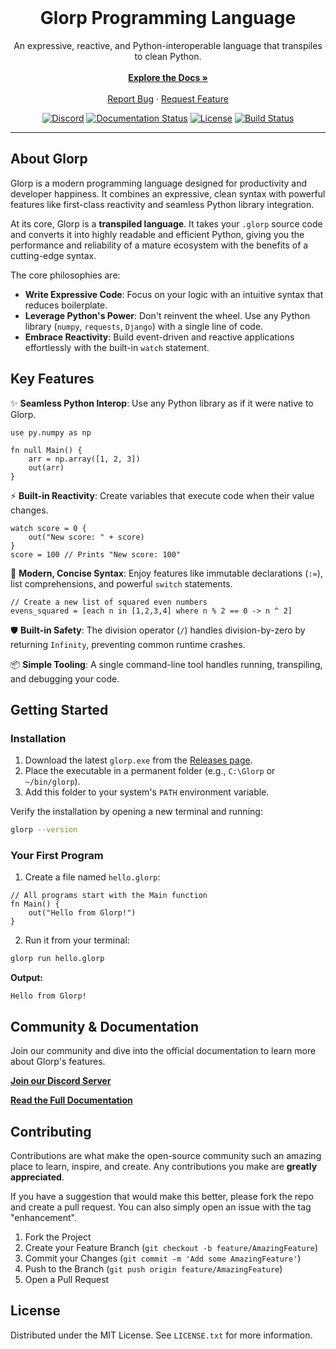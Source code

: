 <br/>
<p align="center">
  <h1 align="center">Glorp Programming Language</h1>
  <p align="center">
    An expressive, reactive, and Python-interoperable language that transpiles to clean Python.
    <br/>
    <br/>
    <a href="https://glorp.readthedocs.io/en/latest/"><strong>Explore the Docs »</strong></a>
    <br/>
    <br/>
    <a href="https://github.com/LecSUSOff/glorp/issues">Report Bug</a>
    ·
    <a href="https://github.com/LecSUSOff/glorp/issues">Request Feature</a>
  </p>
</p>

<p align="center">
  <!-- Badges -->
  <a href="https://discord.gg/nbNMvvc9"><img src="https://img.shields.io/discord/YOUR_SERVER_ID?logo=discord&label=Discord" alt="Discord"></a>
  <a href="https://glorp.readthedocs.io/en/latest/"><img src="https://img.shields.io/readthedocs/glorp" alt="Documentation Status"></a>
  <a href="https://github.com/LecSUSOff/glorp/blob/main/LICENSE"><img src="https://img.shields.io/github/license/LecSUSOff/glorp" alt="License"></a>
  <a href="https://github.com/LecSUSOff/glorp/actions/workflows/ci.yml"><img src="https://github.com/LecSUSOff/glorp/actions/workflows/ci.yml/badge.svg" alt="Build Status"></a>
</p>

---

## About Glorp

Glorp is a modern programming language designed for productivity and developer happiness. It combines an expressive, clean syntax with powerful features like first-class reactivity and seamless Python library integration.

At its core, Glorp is a **transpiled language**. It takes your `.glorp` source code and converts it into highly readable and efficient Python, giving you the performance and reliability of a mature ecosystem with the benefits of a cutting-edge syntax.

The core philosophies are:
*   **Write Expressive Code**: Focus on your logic with an intuitive syntax that reduces boilerplate.
*   **Leverage Python's Power**: Don't reinvent the wheel. Use any Python library (`numpy`, `requests`, `Django`) with a single line of code.
*   **Embrace Reactivity**: Build event-driven and reactive applications effortlessly with the built-in `watch` statement.

## Key Features

✨ **Seamless Python Interop**: Use any Python library as if it were native to Glorp.
```glorp
use py.numpy as np

fn null Main() {
    arr = np.array([1, 2, 3])
    out(arr)
}
```

⚡ **Built-in Reactivity**: Create variables that execute code when their value changes.
```glorp
watch score = 0 {
    out("New score: " + score)
}
score = 100 // Prints "New score: 100"
```

💎 **Modern, Concise Syntax**: Enjoy features like immutable declarations (`:=`), list comprehensions, and powerful `switch` statements.
```glorp
// Create a new list of squared even numbers
evens_squared = [each n in [1,2,3,4] where n % 2 == 0 -> n ^ 2]
```

🛡️ **Built-in Safety**: The division operator (`/`) handles division-by-zero by returning `Infinity`, preventing common runtime crashes.

📦 **Simple Tooling**: A single command-line tool handles running, transpiling, and debugging your code.

## Getting Started

### Installation

1.  Download the latest `glorp.exe` from the [Releases page](https://github.com/LecSUSOff/glorp/releases).
2.  Place the executable in a permanent folder (e.g., `C:\Glorp` or `~/bin/glorp`).
3.  Add this folder to your system's `PATH` environment variable.

Verify the installation by opening a new terminal and running:
```sh
glorp --version
```

### Your First Program

1.  Create a file named `hello.glorp`:

```glorp
// All programs start with the Main function
fn Main() {
    out("Hello from Glorp!")
}
```

2.  Run it from your terminal:

```sh
glorp run hello.glorp
```
**Output:**
```
Hello from Glorp!
```

## Community & Documentation

Join our community and dive into the official documentation to learn more about Glorp's features.

[**Join our Discord Server**](https://discord.gg/nbNMvvc9)

[**Read the Full Documentation**](https://glorp.readthedocs.io/en/latest/)

## Contributing

Contributions are what make the open-source community such an amazing place to learn, inspire, and create. Any contributions you make are **greatly appreciated**.

If you have a suggestion that would make this better, please fork the repo and create a pull request. You can also simply open an issue with the tag "enhancement".

1.  Fork the Project
2.  Create your Feature Branch (`git checkout -b feature/AmazingFeature`)
3.  Commit your Changes (`git commit -m 'Add some AmazingFeature'`)
4.  Push to the Branch (`git push origin feature/AmazingFeature`)
5.  Open a Pull Request

## License

Distributed under the MIT License. See `LICENSE.txt` for more information.